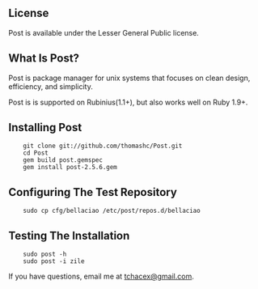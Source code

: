 ## License

Post is available under the Lesser General Public license.

## What Is Post?

Post is package manager for unix systems that focuses on clean design, efficiency, and simplicity.

Post is is supported on Rubinius(1.1+), but also works well on Ruby 1.9+.

## Installing Post

        git clone git://github.com/thomashc/Post.git
        cd Post
        gem build post.gemspec
        gem install post-2.5.6.gem

## Configuring The Test Repository

        sudo cp cfg/bellaciao /etc/post/repos.d/bellaciao

## Testing The Installation

        sudo post -h
        sudo post -i zile

If you have questions, email me at <tchacex@gmail.com>.
